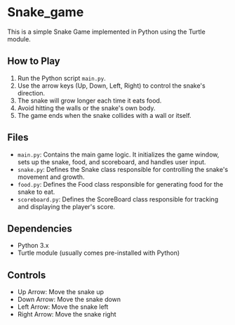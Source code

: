 # Snake_game

This is a simple Snake Game implemented in Python using the Turtle module.

## How to Play

1. Run the Python script `main.py`.
2. Use the arrow keys (Up, Down, Left, Right) to control the snake's direction.
3. The snake will grow longer each time it eats food.
4. Avoid hitting the walls or the snake's own body.
5. The game ends when the snake collides with a wall or itself.

## Files

- `main.py`: Contains the main game logic. It initializes the game window, sets up the snake, food, and scoreboard, and handles user input.
- `snake.py`: Defines the Snake class responsible for controlling the snake's movement and growth.
- `food.py`: Defines the Food class responsible for generating food for the snake to eat.
- `scoreboard.py`: Defines the ScoreBoard class responsible for tracking and displaying the player's score.

## Dependencies

- Python 3.x
- Turtle module (usually comes pre-installed with Python)

## Controls

- Up Arrow: Move the snake up
- Down Arrow: Move the snake down
- Left Arrow: Move the snake left
- Right Arrow: Move the snake right



